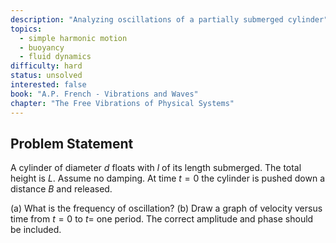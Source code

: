 ```yaml
---
description: "Analyzing oscillations of a partially submerged cylinder"
topics:
  - simple harmonic motion
  - buoyancy
  - fluid dynamics
difficulty: hard
status: unsolved
interested: false
book: "A.P. French - Vibrations and Waves"
chapter: "The Free Vibrations of Physical Systems"
---
```


## Problem Statement
A cylinder of diameter $d$ floats with $l$ of its length submerged. The total height is $L$. Assume no damping. At time $t = 0$ the cylinder is pushed down a distance $B$ and released.

(a) What is the frequency of oscillation?
(b) Draw a graph of velocity versus time from $t = 0$ to $t =$ one period. The correct amplitude and phase should be included.